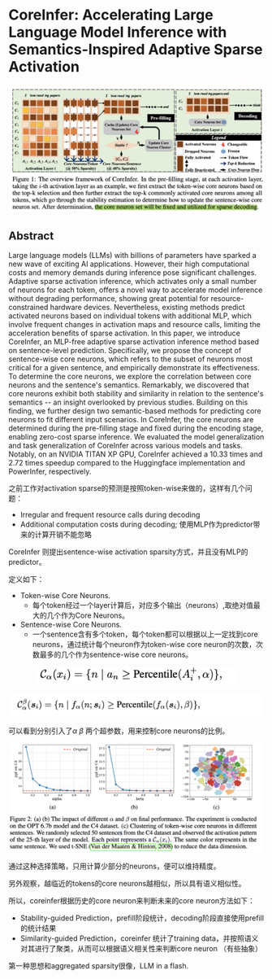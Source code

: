 # CoreInfer: Accelerating Large Language Model Inference with Semantics-Inspired Adaptive Sparse Activation

<p align="center">
<img src="framework.png" width="600" title="blank">
</p>

## Abstract

Large language models (LLMs) with billions of parameters have sparked a new
wave of exciting AI applications. However, their high computational costs and
memory demands during inference pose significant challenges. Adaptive sparse
activation inference, which activates only a small number of neurons for each
token, offers a novel way to accelerate model inference without degrading
performance, showing great potential for resource-constrained hardware devices.
Nevertheless, existing methods predict activated neurons based on individual
tokens with additional MLP, which involve frequent changes in activation maps
and resource calls, limiting the acceleration benefits of sparse activation. In
this paper, we introduce CoreInfer, an MLP-free adaptive sparse activation
inference method based on sentence-level prediction. Specifically, we propose
the concept of sentence-wise core neurons, which refers to the subset of
neurons most critical for a given sentence, and empirically demonstrate its
effectiveness. To determine the core neurons, we explore the correlation
between core neurons and the sentence's semantics. Remarkably, we discovered
that core neurons exhibit both stability and similarity in relation to the
sentence's semantics -- an insight overlooked by previous studies. Building on
this finding, we further design two semantic-based methods for predicting core
neurons to fit different input scenarios. In CoreInfer, the core neurons are
determined during the pre-filling stage and fixed during the encoding stage,
enabling zero-cost sparse inference. We evaluated the model generalization and
task generalization of CoreInfer across various models and tasks. Notably, on
an NVIDIA TITAN XP GPU, CoreInfer achieved a 10.33 times and 2.72 times speedup
compared to the Huggingface implementation and PowerInfer, respectively.


之前工作对activation sparse的预测是按照token-wise来做的，这样有几个问题：
- Irregular and frequent resource calls during decoding
- Additional computation costs during decoding; 使用MLP作为predictor带来的计算开销不能忽略

CoreInfer 则提出sentence-wise activation sparsity方式，并且没有MLP的predictor。

定义如下：
- Token-wise Core Neurons.
    - 每个token经过一个layer计算后，对应多个输出（neurons）,取绝对值最大的几个作为Core Neurons。
- Sentence-wise Core Neurons.
  - 一个sentence含有多个token，每个token都可以根据以上一定找到core neurons，通过统计每个neuron作为token-wise core neuron的次数，次数最多的几个作为sentence-wise core neurons。


<p align="center">
<img src="eq1.png" width="400" title="blank">
</p>

<p align="center">
<img src="eq2.png" width="600" title="blank">
</p>

可以看到分别引入了$\alpha$ $\beta$ 两个超参数，用来控制core neurons的比例。

<p align="center">
<img src="fig2.png" width="600" title="blank">
</p>
通过这种选择策略，只用计算少部分的neurons，便可以维持精度。

另外观察，越临近的tokens的core neurons越相似，所以具有语义相似性。

所以，coreinfer根据历史的core neuron来判断未来的core neuron方法如下：
- Stability-guided Prediction，prefill阶段统计，decoding阶段直接使用prefill的统计结果
- Similarity-guided Prediction，coreinfer 统计了training data，并按照语义对其进行了聚类，从而可以根据语义相关性来判断core neuron （有些抽象）

第一种思想和aggregated sparsity很像，LLM in a flash.